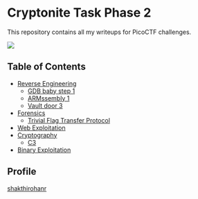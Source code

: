 # Cryptonite Task Phase 2

This repository contains all my writeups for PicoCTF challenges.

![](https://user-images.githubusercontent.com/108726715/198802937-007bd19e-110c-4fda-a5b5-d1ef9ed04dbb.png)

## Table of Contents
 - [Reverse Engineering](./picoctf/Reverse_Engineering.md)
   - [GDB baby step 1](./picoctf/Reverse_Engineering.md#gdb-baby-step-1)
   - [ARMssembly 1](./picoctf/Reverse_Engineering.md#armssembly-1)
   - [Vault door 3](./picoctf/Reverse_Engineering.md#vault-door-3)
 - [Forensics](./picoctf/Forensics.md)
   - [Trivial Flag Transfer Protocol](./picoctf/Forensics.md#trivial-flag-transfer-protocol)
 - [Web Exploitation](./picoctf/Web_Exploitation.md)
 - [Cryptography](./picoctf/Cryptography.md)
   - [C3](./picoctf/Cryptography.md#c3)
 - [Binary Exploitation](./picoctf/Binary_Exploitation.md)

## Profile 

[shakthirohanr](https://play.picoctf.org/users/shakthirohanr)
